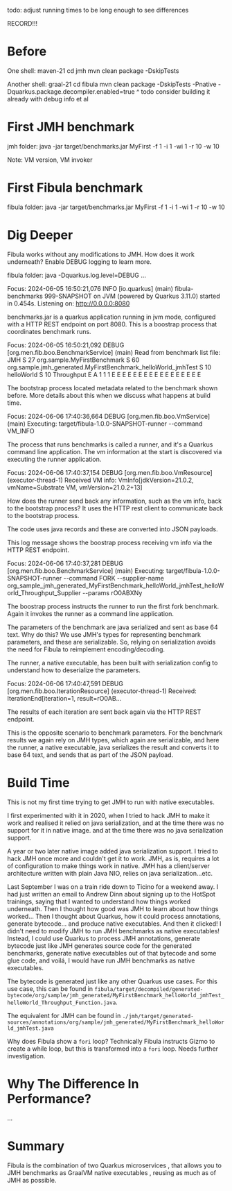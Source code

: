 todo: adjust running times to be long enough to see differences

RECORD!!!

# Before

One shell:
maven-21
cd jmh
mvn clean package -DskipTests

Another shell:
graal-21
cd fibula
mvn clean package -DskipTests -Pnative -Dquarkus.package.decompiler.enabled=true
^ todo consider building it already with debug info et al

# First JMH benchmark

jmh folder:
java -jar target/benchmarks.jar MyFirst -f 1 -i 1 -wi 1 -r 10 -w 10

Note: VM version, VM invoker

# First Fibula benchmark

fibula folder:
java -jar target/benchmarks.jar MyFirst -f 1 -i 1 -wi 1 -r 10 -w 10

# Dig Deeper

Fibula works without any modifications to JMH.
How does it work underneath?
Enable DEBUG logging to learn more.

fibula folder:
java -Dquarkus.log.level=DEBUG ...

Focus:
2024-06-05 16:50:21,076 INFO  [io.quarkus] (main) fibula-benchmarks 999-SNAPSHOT on JVM (powered by Quarkus 3.11.0) started in 0.454s. Listening on: http://0.0.0.0:8080

benchmarks.jar is a quarkus application running in jvm mode,
configured with a HTTP REST endpoint on port 8080.
This is a boostrap process that coordinates benchmark runs.

Focus:
2024-06-05 16:50:21,092 DEBUG [org.men.fib.boo.BenchmarkService] (main) Read from benchmark list file:
JMH S 27 org.sample.MyFirstBenchmark S 60 org.sample.jmh_generated.MyFirstBenchmark_helloWorld_jmhTest S 10 helloWorld S 10 Throughput E A 1 1 1 E E E E E E E E E E E E E E E E E

The bootstrap process located metadata related to the benchmark shown before.
More details about this when we discuss what happens at build time.

Focus:
2024-06-06 17:40:36,664 DEBUG [org.men.fib.boo.VmService] (main) Executing: target/fibula-1.0.0-SNAPSHOT-runner --command VM_INFO

The process that runs benchmarks is called a runner,
and it's a Quarkus command line application.
The vm information at the start is discovered via executing the runner application.

Focus:
2024-06-06 17:40:37,154 DEBUG [org.men.fib.boo.VmResource] (executor-thread-1) Received VM info: VmInfo[jdkVersion=21.0.2, vmName=Substrate VM, vmVersion=21.0.2+13]

How does the runner send back any information,
such as the vm info,
back to the bootstrap process?
It uses the HTTP rest client to communicate back to the bootstrap process.

The code uses java records and these are converted into JSON payloads. 

This log message shows the boostrap process receiving vm info via the HTTP REST endpoint.

Focus:
2024-06-06 17:40:37,281 DEBUG [org.men.fib.boo.BenchmarkService] (main) Executing: target/fibula-1.0.0-SNAPSHOT-runner --command FORK --supplier-name org_sample_jmh_generated_MyFirstBenchmark_helloWorld_jmhTest_helloWorld_Throughput_Supplier --params rO0ABXNy

The boostrap process instructs the runner to run the first fork benchmark.
Again it invokes the runner as a command line application.

The parameters of the benchmark are java serialized and sent as base 64 text.
Why do this?
We use JMH's types for representing benchmark parameters,
and these are serializable.
So, relying on serialization avoids the need for Fibula to reimplement encoding/decoding.

The runner, a native executable,
has been built with serialization config to understand how to deserialize the parameters.

Focus:
2024-06-06 17:40:47,591 DEBUG [org.men.fib.boo.IterationResource] (executor-thread-1) Received: IterationEnd[iteration=1, result=rO0AB...

The results of each iteration are sent back again via the HTTP REST endpoint.

This is the opposite scenario to benchmark parameters.
For the benchmark results we again rely on JMH types, which again are serializable,
and here the runner, a native executable,
java serializes the result and converts it to base 64 text,
and sends that as part of the JSON payload.

# Build Time

This is not my first time trying to get JMH to run with native executables.

I first experimented with it in 2020,
when I tried to hack JMH to make it work
and realised it relied on java serialization,
and at the time there was no support for it in native image.
and at the time there was no java serialization support.

A year or two later native image added java serialization support.
I tried to hack JMH once more and couldn't get it to work.
JMH, as is, requires a lot of configuration to make things work in native.
JMH has a client/server architecture written with plain Java NIO,
  relies on java serialization...etc.

Last September I was on a train ride down to Ticino for a weekend away.
I had just written an email to Andrew Dinn about signing up to the HotSpot trainings,
saying that I wanted to understand how things worked underneath.
Then I thought how good was JMH to learn about how things worked...
Then I thought about Quarkus, how it could process annotations, generate bytecode... and produce native executables.
And then it clicked!
I didn't need to modify JMH to run JMH benchmarks as native executables!
Instead, I could use Quarkus to process JMH annotations,
generate bytecode just like JMH generates source code for the generated benchmarks,
generate native executables out of that bytecode and some glue code,
and voilá, I would have run JMH benchmarks as native executables.

The bytecode is generated just like any other Quarkus use cases.
For this use case, this can be found in
`fibula/target/decompiled/generated-bytecode/org/sample/jmh_generated/MyFirstBenchmark_helloWorld_jmhTest_helloWorld_Throughput_Function.java`.

The equivalent for JMH can be found in
`./jmh/target/generated-sources/annotations/org/sample/jmh_generated/MyFirstBenchmark_helloWorld_jmhTest.java`

Why does Fibula show a `fori` loop?
Technically Fibula instructs Gizmo to create a while loop,
but this is transformed into a `fori` loop.
Needs further investigation.

# Why The Difference In Performance?

...

# Summary

Fibula is the combination of two Quarkus microservices
, that allows you to JMH benchmarks as GraalVM native executables
, reusing as much as of JMH as possible.
